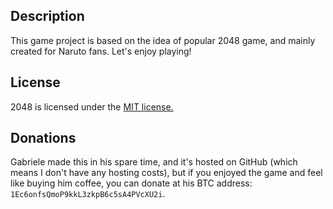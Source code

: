 ## Description
This game project is based on the idea of popular 2048 game, and mainly created for Naruto fans. Let's enjoy playing!

## License
2048 is licensed under the [MIT license.](https://github.com/gabrielecirulli/2048/blob/master/LICENSE.txt)

## Donations
Gabriele made this in his spare time, and it's hosted on GitHub (which means I don't have any hosting costs), but if you enjoyed the game and feel like buying him coffee, you can donate at his BTC address: `1Ec6onfsQmoP9kkL3zkpB6c5sA4PVcXU2i`.
